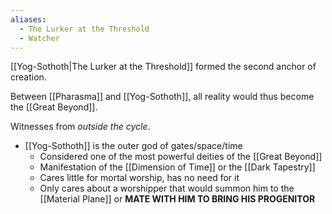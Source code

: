 ```yaml
---
aliases:
  - The Lurker at the Threshold
  - Watcher
---
```

[[Yog-Sothoth|The Lurker at the Threshold]] formed the second anchor of creation.

Between [[Pharasma]] and [[Yog-Sothoth]], all reality would thus become the [[Great Beyond]].

Witnesses from *outside the cycle*.

- [[Yog-Sothoth]] is the outer god of gates/space/time
	- Considered one of the most powerful deities of the [[Great Beyond]]
	- Manifestation of the [[Dimension of Time]] or the [[Dark Tapestry]]
	- Cares little for mortal worship, has no need for it
	- Only cares about a worshipper that would summon him to the [[Material Plane]] or **MATE WITH HIM TO BRING HIS PROGENITOR**


